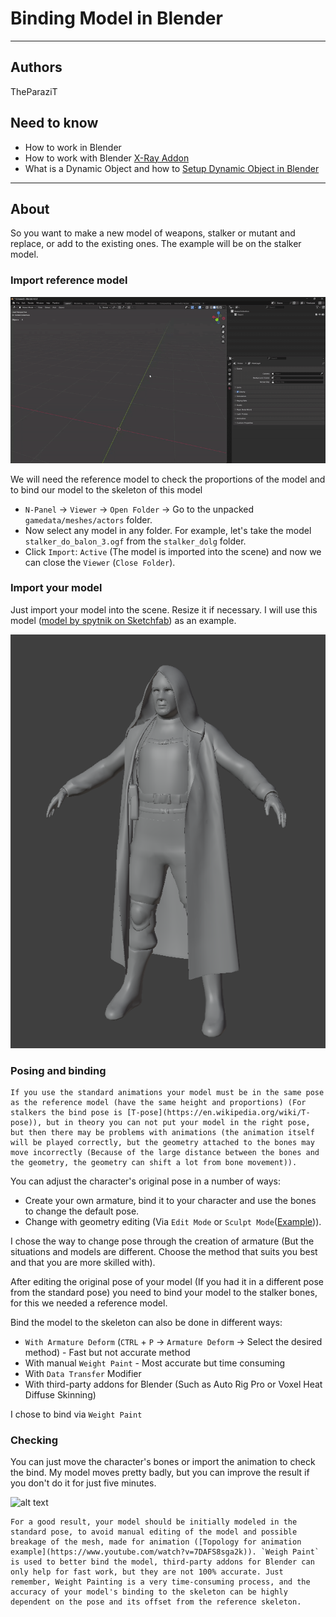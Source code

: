 # Binding Model in Blender

___

## Authors

TheParaziT

## Need to know

- How to work in Blender
- How to work with Blender [X-Ray Addon](../../modding-tools/blender/blender-x-ray-addon-summary.md)
- What is a Dynamic Object and how to [Setup Dynamic Object in Blender](setup-dynamic-object-in-blender.md)

___

## About

So you want to make a new model of weapons, stalker or mutant and replace, or add to the existing ones. The example will be on the stalker model.

### Import reference model

![alt text](assets/gifs/import-ref-model.gif)

We will need the reference model to check the proportions of the model and to bind our model to the skeleton of this model

- `N-Panel` -> `Viewer` -> `Open Folder` -> Go to the unpacked `gamedata/meshes/actors` folder.
- Now select any model in any folder. For example, let's take the model `stalker_do_balon_3.ogf` from the `stalker_dolg` folder.
- Click `Import`: `Active` (The model is imported into the scene) and now we can close the `Viewer` (`Close Folder`).

### Import your model

Just import your model into the scene. Resize it if necessary. I will use this model ([model by spytnik on Sketchfab](https://sketchfab.com/3d-models/stalker-5fa82920a45845e386c2a7d778c0972c)) as an example.

![alt text](assets/images/my-model-example.png)

### Posing and binding

```admonish tip
If you use the standard animations your model must be in the same pose as the reference model (have the same height and proportions) (For stalkers the bind pose is [T-pose](https://en.wikipedia.org/wiki/T-pose)), but in theory you can not put your model in the right pose, but then there may be problems with animations (the animation itself will be played correctly, but the geometry attached to the bones may move incorrectly (Because of the large distance between the bones and the geometry, the geometry can shift a lot from bone movement)).
```

You can adjust the character's original pose in a number of ways:

- Create your own armature, bind it to your character and use the bones to change the default pose.
- Change with geometry editing (Via `Edit Mode` or `Sculpt Mode`([Example](https://www.youtube.com/watch?v=7P5rdtzc18E&t=1082s))).

I chose the way to change pose through the creation of armature (But the situations and models are different. Choose the method that suits you best and that you are more skilled with).

After editing the original pose of your model (If you had it in a different pose from the standard pose) you need to bind your model to the stalker bones, for this we needed a reference model.

Bind the model to the skeleton can also be done in different ways:

- `With Armature Deform` (`CTRL` + `P` -> `Armature Deform` -> Select the desired method) - Fast but not accurate method
- With manual `Weight Paint` - Most accurate but time consuming
- With `Data Transfer` Modifier
- With third-party addons for Blender (Such as Auto Rig Pro or Voxel Heat Diffuse Skinning)

I chose to bind via `Weight Paint`

### Checking

You can just move the character's bones or import the animation to check the bind. My model moves pretty badly, but you can improve the result if you don't do it for just five minutes.

![alt text](assets/gifs/final.gif)

```admonish info
For a good result, your model should be initially modeled in the standard pose, to avoid manual editing of the model and possible breakage of the mesh, made for animation ([Topology for animation example](https://www.youtube.com/watch?v=7DAFS8sga2k)). `Weigh Paint` is used to better bind the model, third-party addons for Blender can only help for fast work, but they are not 100% accurate. Just remember, Weight Painting is a very time-consuming process, and the accuracy of your model's binding to the skeleton can be highly dependent on the pose and its offset from the reference skeleton.
```
